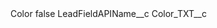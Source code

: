 <?xml version="1.0" encoding="UTF-8"?>
<CustomMetadata xmlns="http://soap.sforce.com/2006/04/metadata" xmlns:xsi="http://www.w3.org/2001/XMLSchema-instance" xmlns:xsd="http://www.w3.org/2001/XMLSchema">
    <label>Color</label>
    <protected>false</protected>
    <values>
        <field>LeadFieldAPIName__c</field>
        <value xsi:type="xsd:string">Color_TXT__c</value>
    </values>
</CustomMetadata>
